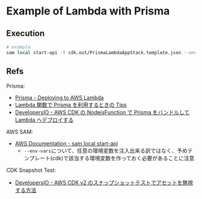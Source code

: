 # Example of Lambda with Prisma

## Execution

```sh
# example
sam local start-api -t cdk.out/PrismaLambdaAppStack.template.json --env-vars ./env.json --docker-network cdk-lambda-prisma-example_db_network
```

## Refs

Prisma:

- [Prisma - Deploying to AWS Lambda](https://www.prisma.io/docs/guides/deployment/deployment-guides/deploying-to-aws-lambda)
- [Lambda 関数で Prisma を利用するときの Tips](https://kiririmode.hatenablog.jp/entry/20220619/1655622443)
- [DevelopersIO - AWS CDK の NodejsFunction で Prisma をバンドルして Lambda へデプロイする](https://dev.classmethod.jp/articles/aws-cdk-nodejsfunction-prisma-deploy/)

AWS SAM:

- [AWS Documentation - sam local start-api](https://docs.aws.amazon.com/serverless-application-model/latest/developerguide/sam-cli-command-reference-sam-local-start-api.html)
  - `--env-vars`について、任意の環境変数を注入出来る訳ではなく、予めテンプレート(cdk)で該当する環境変数を作っておく必要があることに注意

CDK Snapshot Test:

- [DevelopersIO - AWS CDK v2 のスナップショットテストでアセットを無視する方法](https://dev.classmethod.jp/articles/aws-cdk-v2-unit-test-ignore-assets/)

